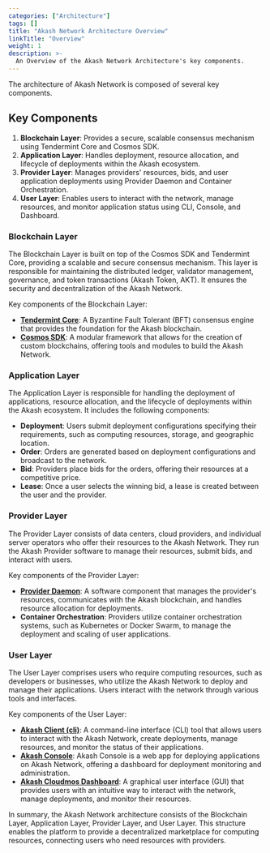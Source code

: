 ```yaml
---
categories: ["Architecture"]
tags: []
title: "Akash Network Architecture Overview"
linkTitle: "Overview"
weight: 1
description: >-
  An Overview of the Akash Network Architecture's key components.
---
```


The architecture of Akash Network is composed of several key components.

## Key Components
1. **Blockchain Layer**: Provides a secure, scalable consensus mechanism using Tendermint Core and Cosmos SDK.
2. **Application Layer**: Handles deployment, resource allocation, and lifecycle of deployments within the Akash ecosystem.
3. **Provider Layer**: Manages providers' resources, bids, and user application deployments using Provider Daemon and Container Orchestration.
4. **User Layer**: Enables users to interact with the network, manage resources, and monitor application status using CLI, Console, and Dashboard.

### Blockchain Layer

The Blockchain Layer is built on top of the Cosmos SDK and Tendermint Core, providing a scalable and secure consensus mechanism. This layer is responsible for maintaining the distributed ledger, validator management, governance, and token transactions (Akash Token, AKT). It ensures the security and decentralization of the Akash Network.

Key components of the Blockchain Layer:

- [**Tendermint Core**](https://tendermint.com/sdk/): A Byzantine Fault Tolerant (BFT) consensus engine that provides the foundation for the Akash blockchain.
- [**Cosmos SDK**](https://v1.cosmos.network/sdk): A modular framework that allows for the creation of custom blockchains, offering tools and modules to build the Akash Network.

### Application Layer

The Application Layer is responsible for handling the deployment of applications, resource allocation, and the lifecycle of deployments within the Akash ecosystem. It includes the following components:

- **Deployment**: Users submit deployment configurations specifying their requirements, such as computing resources, storage, and geographic location.
- **Order**: Orders are generated based on deployment configurations and broadcast to the network.
- **Bid**: Providers place bids for the orders, offering their resources at a competitive price.
- **Lease**: Once a user selects the winning bid, a lease is created between the user and the provider.

### Provider Layer

The Provider Layer consists of data centers, cloud providers, and individual server operators who offer their resources to the Akash Network. They run the Akash Provider software to manage their resources, submit bids, and interact with users.

Key components of the Provider Layer:

- [**Provider Daemon**](https://github.com/akash-network/provider): A software component that manages the provider's resources, communicates with the Akash blockchain, and handles resource allocation for deployments.
- **Container Orchestration**: Providers utilize container orchestration systems, such as Kubernetes or Docker Swarm, to manage the deployment and scaling of user applications.

### User Layer

The User Layer comprises users who require computing resources, such as developers or businesses, who utilize the Akash Network to deploy and manage their applications. Users interact with the network through various tools and interfaces.

Key components of the User Layer:

- [**Akash Client (cli)**](https://github.com/akash-network/provider): A command-line interface (CLI) tool that allows users to interact with the Akash Network, create deployments, manage resources, and monitor the status of their applications.
- [**Akash Console**](https://console.akash.network/new-deployment): Akash Console is a web app for deploying applications on Akash Network, offering a dashboard for deployment monitoring and administration. 
- [**Akash Cloudmos Dashboard**](https://cloudmos.io/akash/dashboard): A graphical user interface (GUI) that provides users with an intuitive way to interact with the network, manage deployments, and monitor their resources.

In summary, the Akash Network architecture consists of the Blockchain Layer, Application Layer, Provider Layer, and User Layer. This structure enables the platform to provide a decentralized marketplace for computing resources, connecting users who need resources with providers.